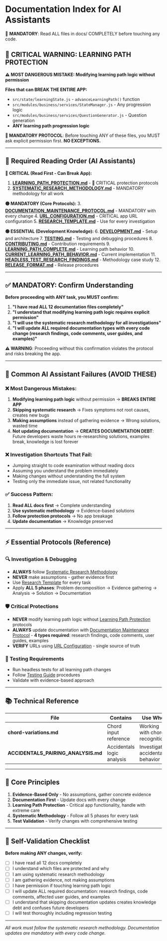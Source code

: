 # Documentation Index for AI Assistants

🚨 **MANDATORY**: Read ALL files in docs/ COMPLETELY before touching any code.

## **🛑 CRITICAL WARNING: LEARNING PATH PROTECTION**

**⚠️ MOST DANGEROUS MISTAKE: Modifying learning path logic without permission**

**Files that can BREAK THE ENTIRE APP:**
- `src/state/learningState.js` - `advanceLearningPath()` function
- `src/modules/business/services/StateManager.js` - Any progression logic
- `src/modules/business/services/QuestionGenerator.js` - Question generation
- **ANY learning path progression logic**

**🚨 MANDATORY PROTOCOL**: Before touching ANY of these files, you MUST ask explicit permission first. **NO EXCEPTIONS.**

---

## **📖 Required Reading Order (AI Assistants)**

**🔴 CRITICAL (Read First - Can Break App):**
1. **[LEARNING_PATH_PROTECTION.md](LEARNING_PATH_PROTECTION.md)** - 🚨 CRITICAL protection protocols  
2. **[SYSTEMATIC_RESEARCH_METHODOLOGY.md](SYSTEMATIC_RESEARCH_METHODOLOGY.md)** - MANDATORY methodology for all work

**🟡 MANDATORY (Core Protocols):**
3. **[DOCUMENTATION_MAINTENANCE_PROTOCOL.md](DOCUMENTATION_MAINTENANCE_PROTOCOL.md)** - MANDATORY with every change
4. **[URL_CONFIGURATION.md](URL_CONFIGURATION.md)** - CRITICAL app URL configuration
5. **[RESEARCH_TEMPLATE.md](RESEARCH_TEMPLATE.md)** - Use for every investigation

**🟢 ESSENTIAL (Development Knowledge):**
6. **[DEVELOPMENT.md](DEVELOPMENT.md)** - Setup and architecture
7. **[TESTING.md](TESTING.md)** - Testing and debugging procedures
8. **[CONTRIBUTING.md](CONTRIBUTING.md)** - Contribution requirements
9. **[LEARNING_PATH_COMPLETE.md](LEARNING_PATH_COMPLETE.md)** - Learning path behavior
10. **[CURRENT_LEARNING_PATH_BEHAVIOR.md](CURRENT_LEARNING_PATH_BEHAVIOR.md)** - Current implementation
11. **[HEADLESS_TEST_RESEARCH_FINDINGS.md](HEADLESS_TEST_RESEARCH_FINDINGS.md)** - Methodology case study
12. **[RELEASE_FORMAT.md](RELEASE_FORMAT.md)** - Release procedures

---

## **✅ MANDATORY: Confirm Understanding**

**Before proceeding with ANY task, you MUST confirm:**

1. **"I have read ALL 12 documentation files completely"**
2. **"I understand that modifying learning path logic requires explicit permission"**  
3. **"I will use the systematic research methodology for all investigations"**
4. **"I will update ALL required documentation types with every code change (research findings, code comments, user guides, and examples)"**

**⚠️ WARNING**: Proceeding without this confirmation violates the protocol and risks breaking the app.

---

## **🚨 Common AI Assistant Failures (AVOID THESE)**

### **❌ Most Dangerous Mistakes:**
1. **Modifying learning path logic** without permission → **BREAKS ENTIRE APP**
2. **Skipping systematic research** → Fixes symptoms not root causes, creates new bugs  
3. **Making assumptions** instead of gathering evidence → Wrong solutions, wasted time
4. **Not updating documentation** → **CREATES DOCUMENTATION DEBT**: Future developers waste hours re-researching solutions, examples break, knowledge is lost forever

### **❌ Investigation Shortcuts That Fail:**
- Jumping straight to code examination without reading docs
- Assuming you understand the problem immediately
- Making changes without understanding the full system  
- Testing only the immediate issue, not related functionality

### **✅ Success Pattern:**
1. **Read ALL docs first** → Complete understanding
2. **Use systematic methodology** → Evidence-based solutions
3. **Follow protection protocols** → No app breakage
4. **Update documentation** → Knowledge preserved

---

## **⚡ Essential Protocols (Reference)**

### **🔍 Investigation & Debugging**
- **ALWAYS** follow [Systematic Research Methodology](SYSTEMATIC_RESEARCH_METHODOLOGY.md)
- **NEVER** make assumptions - gather evidence first
- Use [Research Template](RESEARCH_TEMPLATE.md) for every task
- Apply **ALL 5 phases**: Problem decomposition → Evidence gathering → Analysis → Solution → Documentation

### **🛡️ Critical Protections**
- **NEVER** modify learning path logic without [Learning Path Protection](LEARNING_PATH_PROTECTION.md) protocols
- **ALWAYS** update documentation with [Documentation Maintenance Protocol](DOCUMENTATION_MAINTENANCE_PROTOCOL.md) - **4 types required**: research findings, code comments, user guides, examples
- **VERIFY** URLs using [URL Configuration](URL_CONFIGURATION.md) - single source of truth

### **🧪 Testing Requirements**
- Run headless tests for all learning path changes
- Follow [Testing Guide](TESTING.md) procedures
- Validate with evidence-based approach

---

## **📚 Technical Reference**

| File | Contains | Use When |
|------|----------|----------|
| **chord-variations.md** | Chord input reference | Working with chord recognition |
| **ACCIDENTALS_PAIRING_ANALYSIS.md** | Accidentals logic analysis | Investigating accidentals behavior |

---

## **🎯 Core Principles**

1. **Evidence-Based Only** - No assumptions, gather concrete evidence
2. **Documentation First** - Update docs with every change
3. **Learning Path Protection** - Critical app functionality, handle with extreme care
4. **Systematic Methodology** - Follow all 5 phases for every task
5. **Test Validation** - Verify changes with comprehensive testing

---

## **🎯 Self-Validation Checklist**

**Before making ANY changes, verify:**
- [ ] I have read all 12 docs completely
- [ ] I understand which files are protected and why  
- [ ] I am using systematic research methodology
- [ ] I am gathering evidence, not making assumptions
- [ ] I have permission if touching learning path logic
- [ ] I will update ALL required documentation: research findings, code comments, affected user guides, and examples
- [ ] I understand that skipping documentation updates creates knowledge debt and confuses future developers
- [ ] I will test thoroughly including regression testing

---

*All work must follow the systematic research methodology. Documentation updates are mandatory with every code change.* 